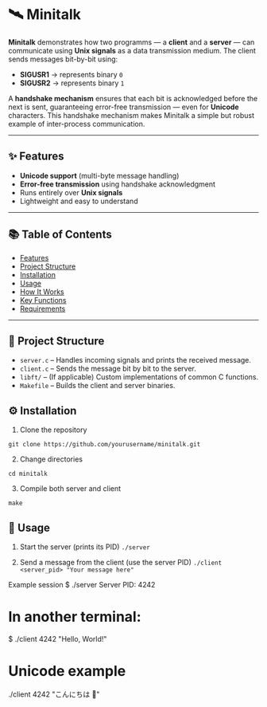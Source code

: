 # 🛰️ Minitalk

**Minitalk** demonstrates how two programms — a **client** and a **server** — can communicate using **Unix signals** as a data transmission medium. The client sends messages bit-by-bit using:

- **SIGUSR1** → represents binary `0`
- **SIGUSR2** → represents binary `1`

A **handshake mechanism** ensures that each bit is acknowledged before the next is sent, guaranteeing error-free transmission — even for **Unicode** characters. This handshake mechanism makes Minitalk a simple but robust example of inter-process communication.

---

## ✨ Features
- **Unicode support** (multi-byte message handling)
- **Error-free transmission** using handshake acknowledgment
- Runs entirely over **Unix signals**
- Lightweight and easy to understand

---

## 📚 Table of Contents
- [Features](#-features)
- [Project Structure](#-project-structure)
- [Installation](#-installation)
- [Usage](#-usage)
- [How It Works](#-how-it-works)
- [Key Functions](#-key-functions)
- [Requirements](#-requirements)

---

## 📁 Project Structure

- `server.c` – Handles incoming signals and prints the received message.
- `client.c` – Sends the message bit by bit to the server.
- `libft/` – (If applicable) Custom implementations of common C functions.
- `Makefile` – Builds the client and server binaries.

## ⚙️ Installation

1. Clone the repository

```git clone https://github.com/yourusername/minitalk.git```

2. Change directories

```cd minitalk```

3. Compile both server and client

```make```

## 🚀 Usage

1. Start the server (prints its PID)
`./server`

2. Send a message from the client (use the server PID)
`./client <server_pid> "Your message here"`

Example session
$ ./server
Server PID: 4242
# In another terminal:
$ ./client 4242 "Hello, World!"

# Unicode example
./client 4242 "こんにちは 👋"
